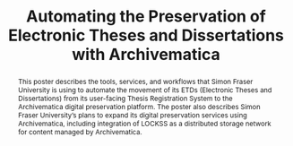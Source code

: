 ---
abstract: This poster describes the tools, services, and workflows that Simon Fraser
  University is using to automate the movement of its ETDs (Electronic Theses and
  Dissertations) from its user-facing Thesis Registration System to the Archivematica
  digital preservation platform. The poster also describes Simon Fraser University’s
  plans to expand its digital preservation services using Archivematica, including
  integration of LOCKSS as a distributed storage network for content managed by Archivematica.
creators:
- Jordan, Mark
date: null
document_url: https://services.phaidra.univie.ac.at/api/object/o:377391/download
grand_parent: iPRES
institutions: []
keywords:
- case studies
- digital preservation
- etds
- workflows
- automation
- microservices
- oais
- drupal
- archivematica
- lockss
- lisbon
landing_page_url: https://phaidra.univie.ac.at/o:377391
language: eng
layout: publication
license: CC BY-SA 2.0 AT
notes_url: null
parent: iPRES 2013
publication_type: poster
size: 345628
slides_url: null
source_name: iPRES
stream_url: null
title: Automating the Preservation of Electronic Theses and Dissertations with Archivematica
year: 2013
---